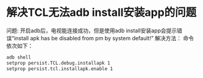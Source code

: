 # 解决TCL无法adb install安装app的问题

问题:
开启adb后，电视能连接成功，但是使用adb install安装app会提示错误“install apk has be disabled from pm by system default!”
解决方法：
命令依次如下：

```bash
adb shell
setprop persist.TCL.debug.installapk 1
setprop persist.tcl.installapk.enable 1
```
